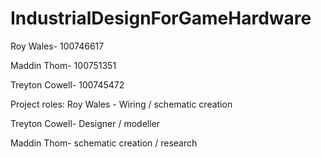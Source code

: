 # IndustrialDesignForGameHardware

Roy Wales- 100746617

Maddin Thom- 100751351

Treyton Cowell- 100745472

Project roles:
Roy Wales - Wiring / schematic creation

Treyton Cowell- Designer / modeller

Maddin Thom- schematic creation / research
